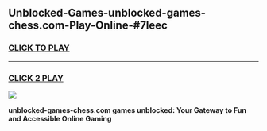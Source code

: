 
## Unblocked-Games-unblocked-games-chess.com-Play-Online-#7leec
<h3>
<a href="https://premium.freeplayer.one?title=unblocked-games-chess.com&ref=27F">CLICK TO PLAY</a></h3>
<hr>

<h3>
<a href="https://premium.freeplayer.one?title=unblocked-games-chess.com&ref=27F">CLICK 2 PLAY</a>
  
</h3>

<a href="https://premium.freeplayer.one?title=unblocked-games-chess.com&ref=27F"><img src="https://clearcache.store/games.png"></a>


**unblocked-games-chess.com games unblocked: Your Gateway to Fun and Accessible Online Gaming**
